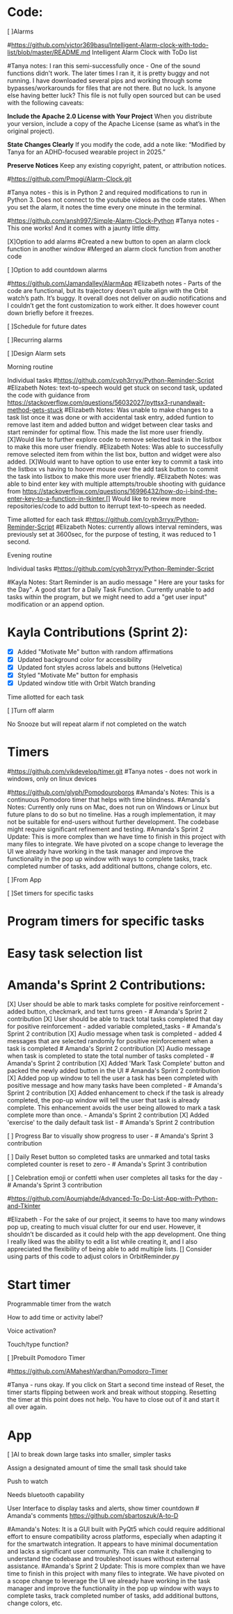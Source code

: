 # Code:   

[ ]Alarms 

#https://github.com/victor369basu/Intelligent-Alarm-clock-with-todo-list/blob/master/README.md
Intelligent Alarm Clock with ToDo list

#Tanya notes: I ran this semi-successfully once - One of the sound functions didn't work. The later times I ran it, it is pretty buggy and not running. I have downloaded several pips and working through some bypasses/workarounds for files that are not there. But no luck. Is anyone else having better luck? 
This file is not fully open sourced but can be used with the following caveats: 

**Include the Apache 2.0 License with Your Project**
When you distribute your version, include a copy of the Apache License (same as what’s in the original project).

**State Changes Clearly**
If you modify the code, add a note like:
“Modified by Tanya for an ADHD-focused wearable project in 2025.”

**Preserve Notices**
Keep any existing copyright, patent, or attribution notices.

#https://github.com/Pmogi/Alarm-Clock.git

#Tanya notes - this is in Python 2 and required modifications to run in Python 3. Does not connect to the youtube videos as the code states. When you set the alarm, it notes the time every one minute in the terminal. 

#https://github.com/ansh997/Simple-Alarm-Clock-Python
#Tanya notes - This one works! And it comes with a jaunty little ditty. 

[X]Option to add alarms
#Created a new button to open an alarm clock function in another window
#Merged an alarm clock function from another code

[ ]Option to add countdown alarms 

#https://github.com/Jamandalley/AlarmApp
#Elizabeth notes - Parts of the code are functional, but its trajectory doesn’t quite align with the Orbit watch’s path. It’s buggy. It overall does not  deliver on audio notifications and I couldn’t get the font customization to work either.  It does however count down briefly before it freezes. 

[ ]Schedule for future dates 

[ ]Recurring alarms 

[ ]Design Alarm sets 

Morning routine 

Individual tasks 
#https://github.com/cyph3rryx/Python-Reminder-Script
#Elizabeth Notes: text-to-speech would get stuck on second task, updated the code with guidance from https://stackoverflow.com/questions/56032027/pyttsx3-runandwait-method-gets-stuck
#Elizabeth Notes: Was unable to make changes to a task list once it was done or with accidental task entry, added funtion to remove last item and added button and widget between clear tasks and start reminder for optimal flow. This made the list more user friendly. [X]Would like to further explore code to remove selected task in the listbox to make this more user friendly.
#Elizabeth Notes: Was able to successfully remove selected item from within the list box, button and widget were also added. [X]Would want to have option to use enter key to commit a task into the listbox vs having to hoover mouse over the add task button to commit the task into listbox to make this more user friendly.
#Elizabeth Notes: was able to bind enter key with multiple attempts/trouble shooting with guidance from https://stackoverflow.com/questions/16996432/how-do-i-bind-the-enter-key-to-a-function-in-tkinter.[] Would like to review more repositories/code to add button to iterrupt text-to-speech as needed.

Time allotted for each task 
#https://github.com/cyph3rryx/Python-Reminder-Script
#Elizabeth Notes: currently allows interval reminders, was previously set at 3600sec, for the purpose of testing, it was reduced to 1 second.

Evening routine 

Individual tasks 
#https://github.com/cyph3rryx/Python-Reminder-Script

#Kayla Notes: Start Reminder is an audio message " Here are your tasks for the Day". A good start for a Daily Task Function. Currently unable to add tasks within the program, but we might need to add a "get user input" modification or an append option. 
# Kayla Contributions (Sprint 2):
- [x] Added "Motivate Me" button with random affirmations
- [x] Updated background color for accessibility
- [x] Updated font styles across labels and buttons (Helvetica)
- [x] Styled "Motivate Me" button for emphasis
- [x] Updated window title with Orbit Watch branding

Time allotted for each task 

[ ]Turn off alarm 

No Snooze but will repeat alarm if not completed on the watch 

# Timers 
#https://github.com/vikdevelop/timer.git
#Tanya notes - does not work in windows, only on linux devices

#https://github.com/glyph/Pomodouroboros #Amanda's Notes: This is a continuous Pomodoro timer that helps with time blindness.
#Amanda's Notes: Currently only runs on Mac, does not run on Windows or Linux but future plans to do so but no timeline. Has a rough implementation, it may not be suitable for end-users without further development. The codebase might require significant refinement and testing.
#Amanda's Sprint 2 Update: This is more complex than we have time to finish in this project with many files to integrate. We have pivoted on a scope change to leverage the UI we already have working in the task manager and improve the functionality in the pop up window with ways to complete tasks, track completed number of tasks, add additional buttons, change colors, etc.

[ ]From App 

[ ]Set timers for specific tasks 

# Program timers for specific tasks 

# Easy task selection list 

# Amanda's Sprint 2 Contributions:
[X] User should be able to mark tasks complete for positive reinforcement - added button, checkmark, and text turns green - # Amanda's Sprint 2 contribution
[X] User should be able to track total tasks completed that day for positive reinforcement - added variable completed_tasks - # Amanda's Sprint 2 contribution
[X] Audio message when task is completed - added 4 messages that are selected randomly for positive reinforcement when a task is completed # Amanda's Sprint 2 contribution
[X] Audio message when task is completed to state the total number of tasks completed - # Amanda's Sprint 2 contribution
[X] Added 'Mark Task Complete' button and packed the newly added button in the UI # Amanda's Sprint 2 contribution
[X] Added pop up window to tell the user a task has been completed with positive message and how many tasks have been completed - # Amanda's Sprint 2 contribution
[X] Added enhancement to check if the task is already completed, the pop-up window will tell the user that task is already complete. This enhancement avoids the user being allowed to mark a task complete more than once. - Amanda's Sprint 2 contribution
[X] Added 'exercise' to the daily default task list - # Amanda's Sprint 2 contribution

[ ] Progress Bar to visually show progress to user - # Amanda's Sprint 3 contribution

[ ] Daily Reset button so completed tasks are unmarked and total tasks completed counter is reset to zero - # Amanda's Sprint 3 contribution

[ ] Celebration emoji or confetti when user completes all tasks for the day - # Amanda's Sprint 3 contribution

#https://github.com/Aoumjahde/Advanced-To-Do-List-App-with-Python-and-Tkinter

#Elizabeth - For the sake of our project, it seems to have too many windows pop up, creating to much visual clutter for our end user. However, it shouldn’t be discarded as it could help with the app development. One thing I really liked was the ability to edit a list while creating it, and I also appreciated the flexibility of being able to add multiple lists. 
  [] Consider using parts of this code to adjust colors in OrbitReminder.py
  
#  Start timer  

Programmable timer from the watch 

How to add time or activity label? 

Voice activation? 

Touch/type function? 

[ ]Prebuilt Pomodoro Timer 

#https://github.com/AMaheshVardhan/Pomodoro-Timer

#Tanya - runs okay. If you click on Start a second time instead of Reset, the timer starts flipping between work and break without stopping. Resetting the timer at this point does not help. You have to close out of it and start it all over again. 


# App 

[ ]AI to break down large tasks into smaller, simpler tasks 

Assign a designated amount of time the small task should take 

Push to watch 

Needs bluetooth capability 

User Interface to display tasks and alerts, show timer countdown # Amanda's comments https://github.com/sbartoszuk/A-to-D

#Amanda's Notes: It is a GUI built with PyQt5 which could require additional effort to ensure compatibility across platforms, especially when adapting it for the smartwatch integration. It appears to have minimal documentation and lacks a significant user community. This can make it challenging to understand the codebase and troubleshoot issues without external assistance. 
#Amanda's Sprint 2 Update: This is more complex than we have time to finish in this project with many files to integrate. We have pivoted on a scope change to leverage the UI we already have working in the task manager and improve the functionality in the pop up window with ways to complete tasks, track completed number of tasks, add additional buttons, change colors, etc.
